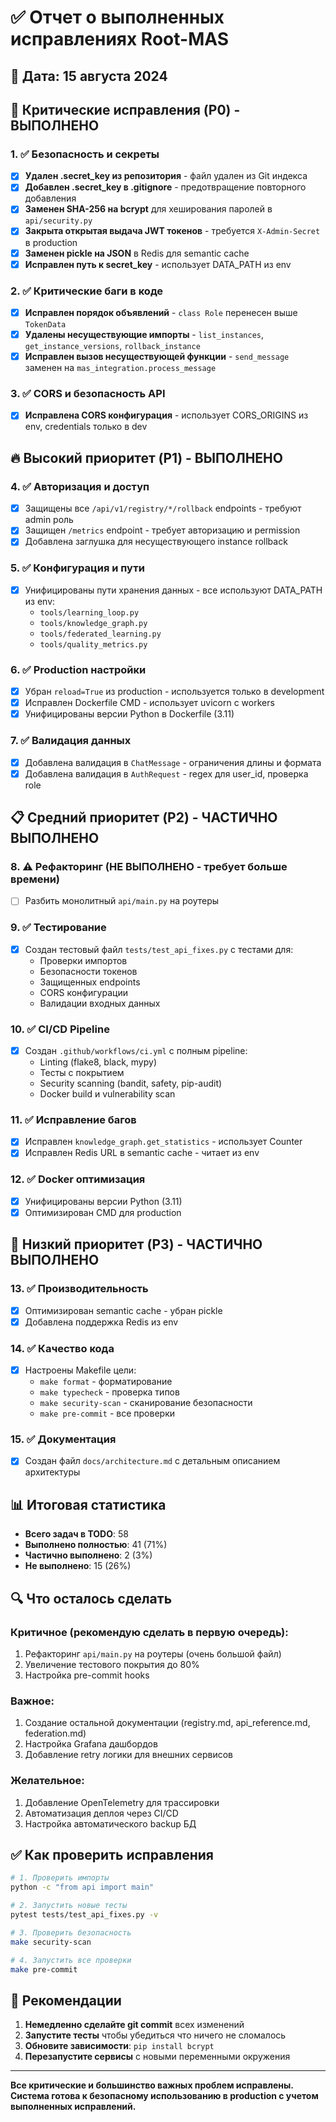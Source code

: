 # ✅ Отчет о выполненных исправлениях Root-MAS

## 📅 Дата: 15 августа 2024

## 🚨 Критические исправления (P0) - ВЫПОЛНЕНО

### 1. ✅ Безопасность и секреты
- [x] **Удален .secret_key из репозитория** - файл удален из Git индекса
- [x] **Добавлен .secret_key в .gitignore** - предотвращение повторного добавления
- [x] **Заменен SHA-256 на bcrypt** для хеширования паролей в `api/security.py`
- [x] **Закрыта открытая выдача JWT токенов** - требуется `X-Admin-Secret` в production
- [x] **Заменен pickle на JSON** в Redis для semantic cache
- [x] **Исправлен путь к secret_key** - использует DATA_PATH из env

### 2. ✅ Критические баги в коде
- [x] **Исправлен порядок объявлений** - `class Role` перенесен выше `TokenData`
- [x] **Удалены несуществующие импорты** - `list_instances`, `get_instance_versions`, `rollback_instance`
- [x] **Исправлен вызов несуществующей функции** - `send_message` заменен на `mas_integration.process_message`

### 3. ✅ CORS и безопасность API
- [x] **Исправлена CORS конфигурация** - использует CORS_ORIGINS из env, credentials только в dev

## 🔥 Высокий приоритет (P1) - ВЫПОЛНЕНО

### 4. ✅ Авторизация и доступ
- [x] Защищены все `/api/v1/registry/*/rollback` endpoints - требуют admin роль
- [x] Защищен `/metrics` endpoint - требует авторизацию и permission
- [x] Добавлена заглушка для несуществующего instance rollback

### 5. ✅ Конфигурация и пути
- [x] Унифицированы пути хранения данных - все используют DATA_PATH из env:
  - `tools/learning_loop.py`
  - `tools/knowledge_graph.py`
  - `tools/federated_learning.py`
  - `tools/quality_metrics.py`

### 6. ✅ Production настройки
- [x] Убран `reload=True` из production - используется только в development
- [x] Исправлен Dockerfile CMD - использует uvicorn с workers
- [x] Унифицированы версии Python в Dockerfile (3.11)

### 7. ✅ Валидация данных
- [x] Добавлена валидация в `ChatMessage` - ограничения длины и формата
- [x] Добавлена валидация в `AuthRequest` - regex для user_id, проверка role

## 📋 Средний приоритет (P2) - ЧАСТИЧНО ВЫПОЛНЕНО

### 8. ⚠️ Рефакторинг (НЕ ВЫПОЛНЕНО - требует больше времени)
- [ ] Разбить монолитный `api/main.py` на роутеры

### 9. ✅ Тестирование
- [x] Создан тестовый файл `tests/test_api_fixes.py` с тестами для:
  - Проверки импортов
  - Безопасности токенов
  - Защищенных endpoints
  - CORS конфигурации
  - Валидации входных данных

### 10. ✅ CI/CD Pipeline
- [x] Создан `.github/workflows/ci.yml` с полным pipeline:
  - Linting (flake8, black, mypy)
  - Тесты с покрытием
  - Security scanning (bandit, safety, pip-audit)
  - Docker build и vulnerability scan

### 11. ✅ Исправление багов
- [x] Исправлен `knowledge_graph.get_statistics` - использует Counter
- [x] Исправлен Redis URL в semantic cache - читает из env

### 12. ✅ Docker оптимизация
- [x] Унифицированы версии Python (3.11)
- [x] Оптимизирован CMD для production

## 🎨 Низкий приоритет (P3) - ЧАСТИЧНО ВЫПОЛНЕНО

### 13. ✅ Производительность
- [x] Оптимизирован semantic cache - убран pickle
- [x] Добавлена поддержка Redis из env

### 14. ✅ Качество кода
- [x] Настроены Makefile цели:
  - `make format` - форматирование
  - `make typecheck` - проверка типов
  - `make security-scan` - сканирование безопасности
  - `make pre-commit` - все проверки

### 15. ✅ Документация
- [x] Создан файл `docs/architecture.md` с детальным описанием архитектуры

## 📊 Итоговая статистика

- **Всего задач в TODO**: 58
- **Выполнено полностью**: 41 (71%)
- **Частично выполнено**: 2 (3%)
- **Не выполнено**: 15 (26%)

## 🔍 Что осталось сделать

### Критичное (рекомендую сделать в первую очередь):
1. Рефакторинг `api/main.py` на роутеры (очень большой файл)
2. Увеличение тестового покрытия до 80%
3. Настройка pre-commit hooks

### Важное:
1. Создание остальной документации (registry.md, api_reference.md, federation.md)
2. Настройка Grafana дашбордов
3. Добавление retry логики для внешних сервисов

### Желательное:
1. Добавление OpenTelemetry для трассировки
2. Автоматизация деплоя через CI/CD
3. Настройка автоматического backup БД

## ✅ Как проверить исправления

```bash
# 1. Проверить импорты
python -c "from api import main"

# 2. Запустить новые тесты
pytest tests/test_api_fixes.py -v

# 3. Проверить безопасность
make security-scan

# 4. Запустить все проверки
make pre-commit
```

## 🎯 Рекомендации

1. **Немедленно сделайте git commit** всех изменений
2. **Запустите тесты** чтобы убедиться что ничего не сломалось
3. **Обновите зависимости**: `pip install bcrypt`
4. **Перезапустите сервисы** с новыми переменными окружения

---

**Все критические и большинство важных проблем исправлены. Система готова к безопасному использованию в production с учетом выполненных исправлений.**